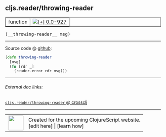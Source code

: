 ## cljs.reader/throwing-reader



 <table border="1">
<tr>
<td>function</td>
<td><a href="https://github.com/cljsinfo/cljs-api-docs/tree/0.0-927"><img valign="middle" alt="[+] 0.0-927" title="Added in 0.0-927" src="https://img.shields.io/badge/+-0.0--927-lightgrey.svg"></a> </td>
</tr>
</table>


 <samp>
(__throwing-reader__ msg)<br>
</samp>

---







Source code @ [github](https://github.com/clojure/clojurescript/blob/r2080/src/cljs/cljs/reader.cljs#L354-L357):

```clj
(defn throwing-reader
  [msg]
  (fn [rdr _]
    (reader-error rdr msg)))
```

<!--
Repo - tag - source tree - lines:

 <pre>
clojurescript @ r2080
└── src
    └── cljs
        └── cljs
            └── <ins>[reader.cljs:354-357](https://github.com/clojure/clojurescript/blob/r2080/src/cljs/cljs/reader.cljs#L354-L357)</ins>
</pre>

-->

---



###### External doc links:

[`cljs.reader/throwing-reader` @ crossclj](http://crossclj.info/fun/cljs.reader.cljs/throwing-reader.html)<br>

---

 <table>
<tr><td>
<img valign="middle" align="right" width="48px" src="http://i.imgur.com/Hi20huC.png">
</td><td>
Created for the upcoming ClojureScript website.<br>
[edit here] | [learn how]
</td></tr></table>

[edit here]:https://github.com/cljsinfo/cljs-api-docs/blob/master/cljsdoc/cljs.reader/throwing-reader.cljsdoc
[learn how]:https://github.com/cljsinfo/cljs-api-docs/wiki/cljsdoc-files

<!--

This information was too distracting to show to readers, but I'll leave it
commented here since it is helpful to:

- pretty-print the data used to generate this document
- and show how to retrieve that data



The API data for this symbol:

```clj
{:ns "cljs.reader",
 :name "throwing-reader",
 :type "function",
 :signature ["[msg]"],
 :source {:code "(defn throwing-reader\n  [msg]\n  (fn [rdr _]\n    (reader-error rdr msg)))",
          :title "Source code",
          :repo "clojurescript",
          :tag "r2080",
          :filename "src/cljs/cljs/reader.cljs",
          :lines [354 357]},
 :full-name "cljs.reader/throwing-reader",
 :full-name-encode "cljs.reader/throwing-reader",
 :history [["+" "0.0-927"]]}

```

Retrieve the API data for this symbol:

```clj
;; from Clojure REPL
(require '[clojure.edn :as edn])
(-> (slurp "https://raw.githubusercontent.com/cljsinfo/cljs-api-docs/catalog/cljs-api.edn")
    (edn/read-string)
    (get-in [:symbols "cljs.reader/throwing-reader"]))
```

-->
